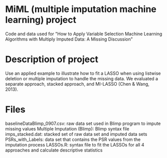 # MiML (multiple imputation machine learning) project
Code and data used for "How to Apply Variable Selection Machine Learning Algorithms with Multiply Imputed Data:  A Missing Discussion"

# Description of project

Use an applied example to illustrate how to fit a LASSO when using listwise deletion
or multiple imputation to handle the missing data. We evaluated a separate approach, stacked
approach, and MI-LASSO (Chen & Wang, 2013).

# Files

baselineDataBlimp_0907.csv: raw data set used in Blimp program to impute missing values
Multiple Imputation (Blimp): Blimp syntax file
imps_stacked.dat: stacked set of raw data set and imputed data sets
PSRs_with_Labels: data set that contains the PSR values from the imputation process
LASSOs.R: syntax file to fit the LASSOs for all 4 approaches and calculate descriptive statistics
